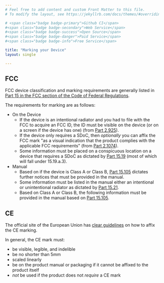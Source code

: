 ```yaml
---
# Feel free to add content and custom Front Matter to this file.
# To modify the layout, see https://jekyllrb.com/docs/themes/#overriding-theme-defaults

# <span class="badge badge-primary">Github CI</span>
#<span class="badge badge-secondary">Web Service</span>
#<span class="badge badge-success">Open Source</span>
#<span class="badge badge-danger">Paid Service</span>
#<span class="badge badge-info">Free Service</span>

title: "Marking your Device"
layout: single

---
```


## FCC

FCC device classification and marking requirements are generally listed in [Part 15 in the FCC section of the Code of Federal Regulations](https://www.ecfr.gov/current/title-47/chapter-I/subchapter-A/part-15?toc=1).

The requirements for marking are as follows:

- On the Device
  - If the device is an intentional radiator and you had to file with the FCC to acquire an FCC ID, the ID must be visible on the device (or on a screen if the device has one) (from [Part 2.925](https://www.ecfr.gov/current/title-47/chapter-I/subchapter-A/part-2/subpart-J/subject-group-ECFR491b8ce5b4e7963/section-2.925)).
  - If the device only requires a SDoC, then *optionally* you can affix the FCC mark "as a visual indication that the product complies with the applicable FCC requirements" (from [Part 2.1074](https://www.ecfr.gov/current/title-47/chapter-I/subchapter-A/part-2/subpart-J/subject-group-ECFR64d0de5de218f0c/section-2.1074)).
  - Some information must be placed on a conspicuous location on a device that requires a SDoC as dictated by [Part 15.19](https://www.ecfr.gov/current/title-47/chapter-I/subchapter-A/part-15/subpart-A/section-15.19) (most of which will fall under 15.19.a.3).
- Manual
  - Based on if the device is Class A or Class B, [Part 15.105](https://www.ecfr.gov/current/title-47/chapter-I/subchapter-A/part-15/subpart-B/section-15.105) dictates further notices that must be provided in the manual.
  - Some information must be listed in the manual either an intentional or unintentional radiator as dictated by [Part 15.21](https://www.ecfr.gov/current/title-47/chapter-I/subchapter-A/part-15/subpart-A/section-15.21).
  - Based on Class A or Class B, the following information must be provided in the manual based on [Part 15.105](https://www.ecfr.gov/current/title-47/section-15.105).

## CE

The official site of the European Union has [clear guidelines](https://europa.eu/youreurope/business/product-requirements/labels-markings/ce-marking/index_en.htm) on how to affix the CE marking.

In general, the CE mark must:

- be visible, legible, and indelible
- be no shorter than 5mm
- scaled linearly
- be on the product manual or packaging if it cannot be affixed to the product itself
- *not* be used if the product does not *require* a CE mark
